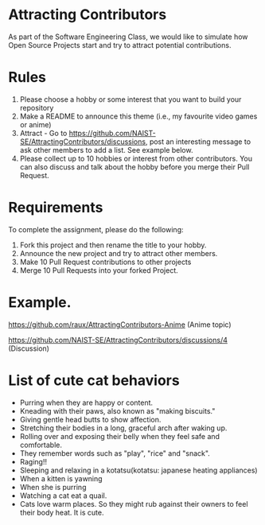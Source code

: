 # Attracting Contributors
As part of the Software Engineering Class, we would like to simulate how Open Source Projects start and try to attract potential contributions.

# Rules

1. Please choose a hobby or some interest that you want to build your repository
2. Make a README to announce this theme (i.e., my favourite video games or anime)
3. Attract - Go to https://github.com/NAIST-SE/AttractingContributors/discussions, post an interesting message to ask other members to add a list. See example below.
4. Please collect up to 10 hobbies or interest from other contributors. You can also discuss and talk about the hobby before you merge their Pull Request.

# Requirements
To complete the assignment, please do the following:
1. Fork this project and then rename the title to your hobby. 
2. Announce the new project and try to attract other members.
3. Make 10 Pull Request contributions to other projects
4. Merge 10 Pull Requests into your forked Project.

# Example. 
https://github.com/raux/AttractingContributors-Anime (Anime topic)

https://github.com/NAIST-SE/AttractingContributors/discussions/4 (Discussion)

# List of cute cat behaviors
- Purring when they are happy or content.
- Kneading with their paws, also known as "making biscuits."
- Giving gentle head butts to show affection.
- Stretching their bodies in a long, graceful arch after waking up.
- Rolling over and exposing their belly when they feel safe and comfortable.
- They remember words such as "play", "rice" and "snack".
- Raging!!
- Sleeping and relaxing in a kotatsu(kotatsu: japanese heating appliances)
- When a kitten is yawning
- When she is purring
- Watching a cat eat a quail.
- Cats love warm places. So they might rub against their owners to feel their body heat. It is cute.
